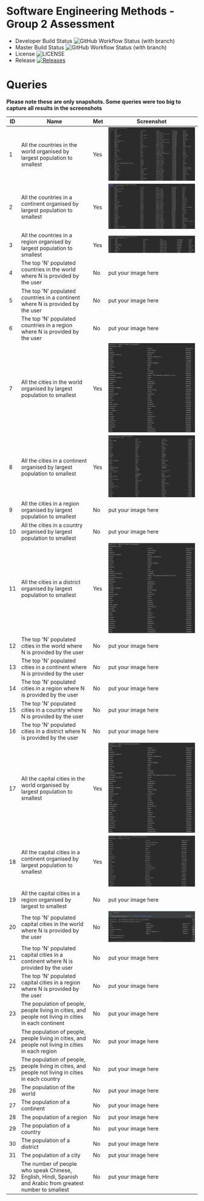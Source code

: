 # Software Engineering Methods - Group 2 Assessment

- Developer Build Status ![GitHub Workflow Status (with branch)](https://img.shields.io/github/actions/workflow/status/MelissaAstbury/SEMPopulationInformation/main.yml?branch=develop)
- Master Build Status ![GitHub Workflow Status (with branch)](https://img.shields.io/github/actions/workflow/status/MelissaAstbury/SEMPopulationInformation/main.yml?branch=master)
- License ![LICENSE](https://img.shields.io/github/license/MelissaAstbury/SEMPopulationInformation.svg?style=flat-square)
- Release [![Releases](https://img.shields.io/github/v/tag/melissaastbury/sempopulationinformation?label=Release&sort=semver)](https://github.com/MelissaAstbury/SEMPopulationInformation/releases)

# Queries 
**Please note these are only snapshots. Some queries were too big to capture all results in the screenshots**

| ID  | Name                                                                                                        | Met | Screenshot                                          |
|-----|-------------------------------------------------------------------------------------------------------------|-----|-----------------------------------------------------|
| 1   | All the countries in the world organised by largest population to smallest                                  | Yes | ![img.png](getCountriesByPopulation.png)            |
| 2   | All the countries in a continent organised by largest population to smallest                                | Yes | ![img.png](getCountriesInAContinent.png)            |
| 3   | All the countries in a region organised by largest population to smallest                                   | Yes | ![img.png](getCountriesForRegion.png)               |
| 4   | The top 'N' populated countries in the world where N is provided by the user                                | No  | put your image here                                 |
| 5   | The top 'N' populated countries in a continent where N is provided by the user                              | No  | put your image here                                 |
| 6   | The top 'N' populated countries in a region where N is provided by the user                                 | No  | put your image here                                 |
| 7   | All the cities in the world organised by largest population to smallest                                     | Yes | ![img.png](getCitiesByPopulation.png)               |
| 8   | All the cities in a continent organised by largest population to smallest                                   | Yes | ![img.png](getCitiesForContinentByPopulation.png)   |
| 9   | All the cities in a region organised by largest population to smallest                                      | No  | put your image here                                 |
| 10  | All the cities in a country organised by largest population to smallest                                     | No  | put your image here                                 |
| 11  | All the cities in a district organised by largest population to smallest                                    | Yes | ![img.png](getCapitalCitiesByPopulation.png)        |
| 12  | The top 'N' populated cities in the world where N is provided by the user                                   | No  | put your image here                                 |
| 13  | The top 'N' populated cities in a continent where N is provided by the user                                 | No  | put your image here                                 |
| 14  | The top 'N' populated cities in a region where N is provided by the user                                    | No  | put your image here                                 |
| 15  | The top 'N' populated cities in a country where N is provided by the user                                   | No  | put your image here                                 |
| 16  | The top 'N' populated cities in a district where N is provided by the user                                  | No  | put your image here                                 |
| 17  | All the capital cities in the world organised by largest population to smallest                             | Yes | ![img.png](getCapitalCitiesByPopulation.png)        |
| 18  | All the capital cities in a continent organised by largest population to smallest                           | Yes | ![img.png](getCapitalCitiesForContinentByPopl.png)  |
| 19  | All the capital cities in a region organised by largest to smallest                                         | No  | put your image here                                 |
| 20  | The top 'N' populated capital cities in the world where N is provided by the user                           | No  | ![img.png](getTopNCapitalCitiesInTheWorld.png)      |
| 21  | The top 'N' populated capital cities in a continent where N is provided by the user                         | No  | put your image here                                 |
| 22  | The top 'N' populated capital cities in a region where N is provided by the user                            | No  | put your image here                                 |
| 23  | The population of people, people living in cities, and people not living in cities in each continent        | No  | put your image here                                 |
| 24  | The population of people, people living in cities, and people not living in cities in each region           | No  | put your image here                                 |
| 25  | The population of people, people living in cities, and people not living in cities in each country          | No  | put your image here                                 |
| 26  | The population of the world                                                                                 | No  | put your image here                                 |
| 27  | The population of a continent                                                                               | No  | put your image here                                 |
| 28  | The population of a region                                                                                  | No  | put your image here                                 |
| 29  | The population of a country                                                                                 | No  | put your image here                                 |
| 30  | The population of a district                                                                                | No  | put your image here                                 |
| 31  | The population of a city                                                                                    | No  | put your image here                                 |
| 32  | The number of people who speak Chinese, English, Hindi, Spanish and Arabic from greatest number to smallest | No  | put your image here                                 |
